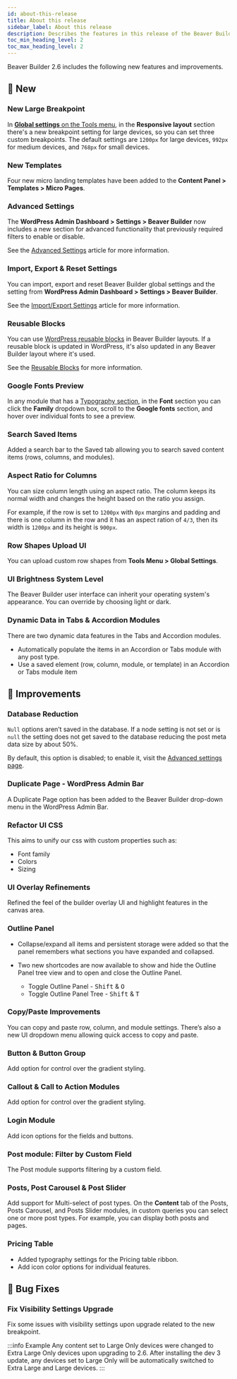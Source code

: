 ```yaml
---
id: about-this-release
title: About this release
sidebar_label: About this release
description: Describes the features in this release of the Beaver Builder plugin.
toc_min_heading_level: 2
toc_max_heading_level: 2
---
```


Beaver Builder 2.6 includes the following new features and improvements.

## :rocket: New

### New Large Breakpoint

In [**Global settings** on the Tools menu](/beaver-builder/getting-started/bb-editor-basics/global-settings.md), in the **Responsive layout** section there's a new breakpoint setting for large devices, so you can set three custom breakpoints. The default settings are `1200px` for large devices, `992px` for medium devices, and `768px` for small devices.

### New Templates

Four new micro landing templates have been added to the **Content Panel > Templates > Micro Pages**.

### Advanced Settings

The **WordPress Admin Dashboard > Settings > Beaver Builder** now includes a new section for advanced functionality that previously required filters to enable or disable.

See the [Advanced Settings](/beaver-builder/layouts/advanced-tab-rows-columns-modules.md) article for more information.

### Import, Export & Reset Settings

You can import, export and reset Beaver Builder global settings and the setting from **WordPress Admin Dashboard > Settings > Beaver Builder**.

See the [Import/Export Settings](/beaver-builder/management-migration/import-export-settings.md) article for more information.

### Reusable Blocks

You can use [WordPress reusable blocks](https://wordpress.org/support/article/reusable-blocks/) in Beaver Builder layouts. If a reusable block is updated in WordPress, it's also updated in any Beaver Builder layout where it's used.  

See the [Reusable Blocks](/beaver-builder/layouts/modules/reusable-blocks.md) for more information.

### Google Fonts Preview

In any module that has a [Typography section](/beaver-builder/styles/typography/typography.md), in the **Font** section you can click the **Family** dropdown box, scroll to the **Google fonts** section, and hover over individual fonts to see a preview.

### Search Saved Items

Added a search bar to the Saved tab allowing you to search saved content items (rows, columns, and modules).

### Aspect Ratio for Columns

You can size column length using an aspect ratio. The column keeps its normal width and changes the height based on the ratio you assign.

For example, if the row is set to `1200px` with `0px` margins and padding and there is one column in the row and it has an aspect ration of `4/3`, then its width is `1200px` and its height is `900px`.

### Row Shapes Upload UI

You can upload custom row shapes from **Tools Menu > Global Settings**.

### UI Brightness System Level

The Beaver Builder user interface can inherit your operating system's appearance. You can override by choosing light or dark.

### Dynamic Data in Tabs & Accordion Modules

There are two dynamic data features in the Tabs and Accordion modules.

* Automatically populate the items in an Accordion or Tabs module with any post type.
* Use a saved element (row, column, module, or template) in an Accordion or Tabs module item

## :hammer: Improvements

### Database Reduction

`Null` options aren’t saved in the database. If a node setting is not set or is `null` the setting does not get saved to the database reducing the post meta data size by about 50%.

By default, this option is disabled; to enable it, visit the [Advanced settings page](/beaver-builder/management-migration/advanced-settings.md).

### Duplicate Page - WordPress Admin Bar

A Duplicate Page option has been added to the Beaver Builder drop-down menu in the WordPress Admin Bar.

### Refactor UI CSS

This aims to unify our css with custom properties such as:

* Font family
* Colors
* Sizing

### UI Overlay Refinements

Refined the feel of the builder overlay UI and highlight features in the canvas area.

### Outline Panel

* Collapse/expand all items and persistent storage were added so that the panel remembers what sections you have expanded and collapsed.

* Two new shortcodes are now available to show and hide the Outline Panel tree view and to open and close the Outline Panel.  

  * Toggle Outline Panel - <kbd>Shift</kbd> & <kbd>O</kbd>
  * Toggle Outline Panel Tree - <kbd>Shift</kbd> & <kbd>T</kbd>

### Copy/Paste Improvements

You can copy and paste row, column, and module settings. There’s also a new UI dropdown menu allowing quick access to copy and paste.

### Button & Button Group

Add option for control over the gradient styling.

### Callout & Call to Action Modules

Add option for control over the gradient styling.

### Login Module

Add icon options for the fields and buttons.

### Post module: Filter by Custom Field

The Post module supports filtering by a custom field.

### Posts, Post Carousel & Post Slider

Add support for Multi-select of post types. On the **Content** tab of the Posts, Posts Carousel, and Posts Slider modules, in custom queries you can select one or more post types. For example, you can display both posts and pages.

### Pricing Table

* Added typography settings for the Pricing table ribbon.
* Add icon color options for individual features.

## :bug: Bug Fixes

### Fix Visibility Settings Upgrade

Fix some issues with visibility settings upon upgrade related to the new breakpoint.  

:::info Example
Any content set to Large Only devices were changed to Extra Large Only devices upon upgrading to 2.6. After installing the dev 3 update, any devices set to Large Only will be automatically switched to Extra Large and Large devices.
:::
